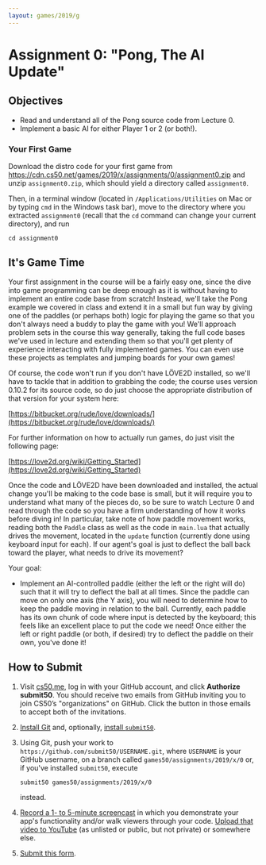```yaml
---
layout: games/2019/g
---
```


# Assignment 0: "Pong, The AI Update"

## Objectives

* Read and understand all of the Pong source code from Lecture 0.
* Implement a basic AI for either Player 1 or 2 (or both!).

### Your First Game

Download the distro code for your first game from <https://cdn.cs50.net/games/2019/x/assignments/0/assignment0.zip> and unzip `assignment0.zip`, which should yield a directory called `assignment0`.

Then, in a terminal window (located in `/Applications/Utilities` on Mac or by typing
`cmd` in the Windows task bar), move to the directory where you extracted `assignment0`
(recall that the `cd` command can change your current directory), and run

```
cd assignment0
```

## It's Game Time

Your first assignment in the course will be a fairly easy one,
since the dive into game programming can be deep enough as it is without having to implement an
entire code base from scratch! Instead, we'll take the Pong example we covered in class and
extend it in a small but fun way by giving one of the paddles (or perhaps both) logic for playing
the game so that you don't always need a buddy to play the game with you! We'll approach problem
sets in the course this way generally, taking the full code bases we've used in lecture and extending
them so that you'll get plenty of experience interacting with fully implemented games. You can even
use these projects as templates and jumping boards for your own games!

Of course, the code won't run if you don't have LÖVE2D installed, so we'll have to tackle that in addition to
grabbing the code; the course uses version 0.10.2 for its source code, so do just choose the appropriate distribution of that version for your system here:

[https://bitbucket.org/rude/love/downloads/](https://bitbucket.org/rude/love/downloads/)

For further information on how to actually run games, do just visit the following page:

[https://love2d.org/wiki/Getting_Started](https://love2d.org/wiki/Getting_Started)

Once the code and LÖVE2D have been downloaded and installed, the actual change you'll be making to the code base is
small, but it will require you to understand what many of the pieces do, so be sure to watch Lecture 0 and read
through the code so you have a firm understanding of how it works before diving in! In particular, take note of how
paddle movement works, reading both the `Paddle` class as well as the code in `main.lua` that actually drives the
movement, located in the `update` function (currently done using keyboard input for each). If our agent's goal is
just to deflect the ball back toward the player, what needs to drive its movement?

Your goal:

* Implement an AI-controlled paddle (either the left or the right will do) such that it will try to deflect
the ball at all times. Since the paddle can move on only one axis (the Y axis), you will need to determine how to
keep the paddle moving in relation to the ball. Currently, each paddle has its own chunk of code where input is
detected by the keyboard; this feels like an excellent place to put the code we need! Once either the left or right
paddle (or both, if desired) try to deflect the paddle on their own, you've done it!

## How to Submit

1. Visit [cs50.me](https://cs50.me/), log in with your GitHub account, and click **Authorize submit50**. You should receive two emails from GitHub inviting you to join CS50’s "organizations" on GitHub. Click the button in those emails to accept both of the invitations.
1. [Install Git](https://git-scm.com/downloads) and, optionally, [install `submit50`](https://cs50.readthedocs.io/submit50/).
1. Using Git, push your work to `https://github.com/submit50/USERNAME.git`, where `USERNAME` is your GitHub username, on a branch called `games50/assignments/2019/x/0` or, if you've installed `submit50`, execute

   ```
   submit50 games50/assignments/2019/x/0
   ```

   instead.
1. [Record a 1- to 5-minute screencast](https://www.howtogeek.com/205742/how-to-record-your-windows-mac-linux-android-or-ios-screen/) in which you demonstrate your app's functionality and/or walk viewers through your code. [Upload that video to YouTube](https://www.youtube.com/upload) (as unlisted or public, but not private) or somewhere else.
1. [Submit this form](https://forms.cs50.io/3f2958dd-e506-4232-970c-c51c62b94ae1).
